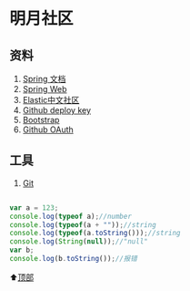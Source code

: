 # 明月社区

## 资料
1. [Spring 文档](https://spring.io/guides)    
2. [Spring Web](https://spring.io/guides/gs/serving-web-content/)   
3. [Elastic中文社区](https://elasticsearch.cn/explore)    
4. [Github deploy key](https://developer.github.com/v3/guides/managing-deploy-keys/#deploy-keys)    
5. [Bootstrap](https://v3.bootcss.com/getting-started/)    
6. [Github OAuth](https://developer.github.com/apps/building-oauth-apps/creating-an-oauth-app/)    

## 工具
1. [Git](https://git-scm.com/download)   

```javascript

var a = 123;
console.log(typeof a);//number
console.log(typeof(a + ""));//string
console.log(typeof(a.toString()));//string
console.log(String(null));//"null"
var b;
console.log(b.toString());//报错

```

:arrow_up:[顶部](#)

